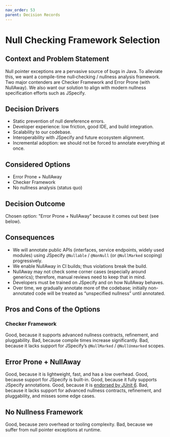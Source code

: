 ```yaml
---
nav_order: 53
parent: Decision Records
---
```


# Null Checking Framework Selection

## Context and Problem Statement

Null pointer exceptions are a pervasive source of bugs in Java. To alleviate this, we want a compile-time null‐checking / nullness analysis framework. Two major contenders are Checker Framework and Error Prone (with NullAway). We also want our solution to align with modern nullness specification efforts such as JSpecify.

## Decision Drivers

* Static prevention of null dereference errors.
* Developer experience: low friction, good IDE, and build integration.
* Scalability to our codebase.
* Interoperability with JSpecify and future ecosystem alignment.
* Incremental adoption: we should not be forced to annotate everything at once.

## Considered Options

* Error Prone + NullAway
* Checker Framework
* No nullness analysis (status quo)

## Decision Outcome

Chosen option: "Error Prone + NullAway" because it comes out best (see below).

## Consequences

* We will annotate public APIs (interfaces, service endpoints, widely used modules) using JSpecify `@Nullable` / `@NonNull` (or `@NullMarked` scoping) progressively.
* We enable NullAway in CI builds; thus violations break the build.
* NullAway may not check some corner cases (especially around generics); therefore, manual reviews need to keep that in mind.
* Developers must be trained on JSpecify and on how NullAway behaves.
* Over time, we gradually annotate more of the codebase; initially non-annotated code will be treated as “unspecified nullness” until annotated.

## Pros and Cons of the Options

### Checker Framework

Good, because it supports advanced nullness contracts, refinement, and pluggability.
Bad, because compile times increase significantly.
Bad, because it lacks support for JSpecify’s `@NullMarked` / `@NullUnmarked` scopes.

## Error Prone + NullAway

Good, because it is lightweight, fast, and has a low overhead.
Good, because support for JSpecify is built-in.
Good, because it fully supports JSpecify annotations.
Good, because it is [endorsed by JUnit 6](https://github.com/junit-team/junit-framework/wiki/Upgrading-to-JUnit-6.0#null-safety).
Bad, because it lacks support for advanced nullness contracts, refinement, and pluggability, and misses some edge cases.

## No Nullness Framework

Good, because zero overhead or tooling complexity.
Bad, because we suffer from null pointer exceptions at runtime.
